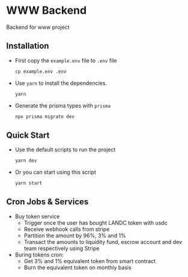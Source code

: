 # WWW Backend

Backend for www project

## Installation

- First copy the `example.env` file to `.env` file

    ```bash
    cp example.env .env
    ```

- Use `yarn` to install the dependencies.

    ```bash
    yarn
    ```

- Generate the prisma types with `prisma`

    ```bash
    npx prisma migrate dev
    ```

## Quick Start

- Use the default scripts to run the project

    ```bash
    yarn dev
    ```

- Or you can start using this script

    ```bash
    yarn start
    ```

## Cron Jobs & Services

- Buy token service
  - Trigger once the user has bought LANDC token with usdc
  - Receive webhook calls from stripe
  - Partition the amount by 96%, 3% and 1%
  - Transact the amounts to liquidity fund, escrow account and dev team respectively using Stripe
- Buring tokens cron:
  - Get 3% and 1% equivalent token from smart contract
  - Burn the equivalent token on monthly basis
